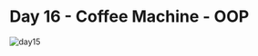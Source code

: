 # Day 16 - Coffee Machine - OOP
![day15](https://github.com/user-attachments/assets/974a1f62-ab36-4a3d-bb73-ef41179a7f13)
